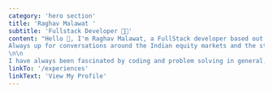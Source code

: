 ```yaml
---
category: 'hero section'
title: 'Raghav Malawat '
subtitle: 'Fullstack Developer 🧑‍💻'
content: "Hello 👋, I'm Raghav Malawat, a FullStack developer based out of Bengaluru, India. Taking a first principle approach to building products interests me, and metrics is something I really like moving.\n \n
Always up for conversations around the Indian equity markets and the startup ecosystem in general 🚀. Currently working as a Product engineer alongside amazing folks at CoLearn.
\n\n
I have always been fascinated by coding and problem solving in general, started my journey with a QBasic terminal pretty early. I've crossed paths with a lot of smart, hard working folks till now in the industry and hope to meet more similar folks who are as equally passionate about their craft as I am. Cheers 🍻!"
linkTo: '/experiences'
linkText: 'View My Profile'
---
```

